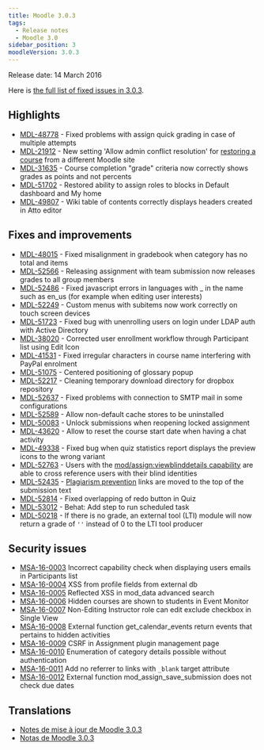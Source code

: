 ```yaml
---
title: Moodle 3.0.3
tags:
  - Release notes
  - Moodle 3.0
sidebar_position: 3
moodleVersion: 3.0.3
---
```

Release date: 14 March 2016

Here is [the full list of fixed issues in 3.0.3](https://tracker.moodle.org/secure/IssueNavigator!executeAdvanced.jspa?jqlQuery=project+%3D+mdl+AND+resolution+%3D+fixed+AND+fixVersion+in+%28%223.0.3%22%29+ORDER+BY+priority+DESC&runQuery=true&clear=true).

## Highlights

- [MDL-48778](https://tracker.moodle.org/browse/MDL-48778) - Fixed problems with assign quick grading in case of multiple attempts
- [MDL-21912](https://tracker.moodle.org/browse/MDL-21912) - New setting 'Allow admin conflict resolution' for [restoring a course](https://docs.moodle.org/30/en/Course_restore) from a different Moodle site
- [MDL-31635](https://tracker.moodle.org/browse/MDL-31635) - Course completion "grade" criteria now correctly shows grades as points and not percents
- [MDL-51702](https://tracker.moodle.org/browse/MDL-51702) - Restored ability to assign roles to blocks in Default dashboard and My home
- [MDL-49807](https://tracker.moodle.org/browse/MDL-49807) - Wiki table of contents correctly displays headers created in Atto editor

## Fixes and improvements

- [MDL-48015](https://tracker.moodle.org/browse/MDL-48015) - Fixed misalignment in gradebook when category has no total and items
- [MDL-52566](https://tracker.moodle.org/browse/MDL-52566) - Releasing assignment with team submission now releases grades to all group members
- [MDL-52486](https://tracker.moodle.org/browse/MDL-52486) - Fixed javascript errors in languages with _ in the name such as en_us (for example when editing user interests)
- [MDL-52249](https://tracker.moodle.org/browse/MDL-52249) - Custom menus with subitems now work correctly on touch screen devices
- [MDL-51723](https://tracker.moodle.org/browse/MDL-51723) - Fixed bug with unenrolling users on login under LDAP auth with Active Directory
- [MDL-38020](https://tracker.moodle.org/browse/MDL-38020) - Corrected user enrollment workflow through Participant list using Edit Icon
- [MDL-41531](https://tracker.moodle.org/browse/MDL-41531) - Fixed irregular characters in course name interfering with PayPal enrolment
- [MDL-51075](https://tracker.moodle.org/browse/MDL-51075) - Centered positioning of glossary popup
- [MDL-52217](https://tracker.moodle.org/browse/MDL-52217) - Cleaning temporary download directory for dropbox repository
- [MDL-52637](https://tracker.moodle.org/browse/MDL-52637) - Fixed problems with connection to SMTP mail in some configurations
- [MDL-52589](https://tracker.moodle.org/browse/MDL-52589) - Allow non-default cache stores to be uninstalled
- [MDL-50083](https://tracker.moodle.org/browse/MDL-50083) - Unlock submissions when reopening locked assignment
- [MDL-43620](https://tracker.moodle.org/browse/MDL-43620) - Allow to reset the course start date when having a chat activity
- [MDL-49338](https://tracker.moodle.org/browse/MDL-49338) - Fixed bug when quiz statistics report displays the preview icons to the wrong variant
- [MDL-52763](https://tracker.moodle.org/browse/MDL-52763) - Users with the [mod/assign:viewblinddetails capability](https://docs.moodle.org/30/en/Capabilities/mod/assign:viewblinddetails) are able to cross reference users with their blind identities
- [MDL-52435](https://tracker.moodle.org/browse/MDL-52435) - [Plagiarism prevention](https://docs.moodle.org/30/en/Plagiarism_prevention) links are moved to the top of the submission text
- [MDL-52814](https://tracker.moodle.org/browse/MDL-52814) - Fixed overlapping of redo button in Quiz
- [MDL-53012](https://tracker.moodle.org/browse/MDL-53012) - Behat: Add step to run scheduled task
- [MDL-50218](https://tracker.moodle.org/browse/MDL-50218) - If there is no grade, an external tool (LTI) module will now return a grade of `''` instead of 0 to the LTI tool producer

## Security issues

- [MSA-16-0003](https://moodle.org/mod/forum/discuss.php?d=330173) Incorrect capability check when displaying users emails in Participants list
- [MSA-16-0004](https://moodle.org/mod/forum/discuss.php?d=330174) XSS from profile fields from external db
- [MSA-16-0005](https://moodle.org/mod/forum/discuss.php?d=330175) Reflected XSS in mod_data advanced search
- [MSA-16-0006](https://moodle.org/mod/forum/discuss.php?d=330176) Hidden courses are shown to students in Event Monitor
- [MSA-16-0007](https://moodle.org/mod/forum/discuss.php?d=330177) Non-Editing Instructor role can edit exclude checkbox in Single View
- [MSA-16-0008](https://moodle.org/mod/forum/discuss.php?d=330178) External function get_calendar_events return events that pertains to hidden activities
- [MSA-16-0009](https://moodle.org/mod/forum/discuss.php?d=330179) CSRF in Assignment plugin management page
- [MSA-16-0010](https://moodle.org/mod/forum/discuss.php?d=330180) Enumeration of category details possible without authentication
- [MSA-16-0011](https://moodle.org/mod/forum/discuss.php?d=330181) Add no referrer to links with `_blank` target attribute
- [MSA-16-0012](https://moodle.org/mod/forum/discuss.php?d=330182) External function mod_assign_save_submission does not check due dates

## Translations

- [Notes de mise à jour de Moodle 3.0.3](https://docs.moodle.org/fr/Notes_de_mise_à_jour_de_Moodle_3.0.3)
- [Notas de Moodle 3.0.3](https://docs.moodle.org/es/Notas_de_Moodle_3.0.3)
